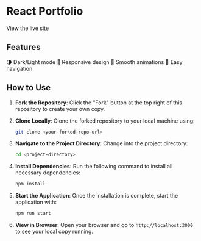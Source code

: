 # React Portfolio

View the live site 

## Features

🌗  Dark/Light mode
📱  Responsive design
🎨  Smooth animations
🔗  Easy navigation

## How to Use

1. **Fork the Repository**: Click the "Fork" button at the top right of this repository to create your own copy.

2. **Clone Locally**: Clone the forked repository to your local machine using:
   ```bash
   git clone <your-forked-repo-url>
   ```

3. **Navigate to the Project Directory**: Change into the project directory:
   ```bash
   cd <project-directory>
   ```

4. **Install Dependencies**: Run the following command to install all necessary dependencies:
   ```bash
   npm install
   ```

5. **Start the Application**: Once the installation is complete, start the application with:
   ```bash
   npm run start
   ```

6. **View in Browser**: Open your browser and go to `http://localhost:3000` to see your local copy running.
